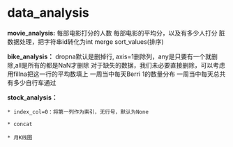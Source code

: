 # data_analysis

**movie_analysis:**
	每部电影打分的人数
	每部电影的平均分，以及有多少人打分
	脏数据处理，把字符串id转化为int
	merge
	sort_values(排序)
	
**bike_analysis：**
	dropna默认是删掉行, axis=1删除列，any是只要有一个就删除,all是所有的都是NaN才删除
	对于缺失的数据，我们未必要直接删除，可以考虑用fillna把这一行的平均数填上
	一周当中每天Berri 1的数量分布
	一周当中每天总共有多少自行车通过
	
**stock_analysis：**

	* index_col=0：将第一列作为索引，无行号，默认为None
	
	* concat
	
	* 月K线图
